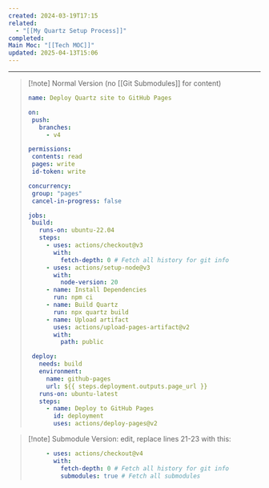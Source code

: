 ```yaml
---
created: 2024-03-19T17:15
related:
  - "[[My Quartz Setup Process]]"
completed: 
Main Moc: "[[Tech MOC]]"
updated: 2025-04-13T15:06
---
```

---
>[!note] Normal Version (no [[Git Submodules]] for content)
>```yaml
>name: Deploy Quartz site to GitHub Pages
> 
>on:
>  push:
>    branches:
>      - v4
> 
>permissions:
>  contents: read
>  pages: write
>  id-token: write
> 
>concurrency:
>  group: "pages"
>  cancel-in-progress: false
> 
>jobs:
>  build:
>    runs-on: ubuntu-22.04
>    steps:
>      - uses: actions/checkout@v3
>        with:
>          fetch-depth: 0 # Fetch all history for git info
>      - uses: actions/setup-node@v3
>        with:
>          node-version: 20
>      - name: Install Dependencies
>        run: npm ci
>      - name: Build Quartz
>        run: npx quartz build
>      - name: Upload artifact
>        uses: actions/upload-pages-artifact@v2
>        with:
>          path: public
> 
>  deploy:
>    needs: build
>    environment:
>      name: github-pages
>      url: ${{ steps.deployment.outputs.page_url }}
>    runs-on: ubuntu-latest
>    steps:
>      - name: Deploy to GitHub Pages
>        id: deployment
>        uses: actions/deploy-pages@v2
>```

>[!note] Submodule Version:
>edit, replace lines 21-23 with this:
>```yaml
>      - uses: actions/checkout@v4
>        with:
>          fetch-depth: 0 # Fetch all history for git info
>          submodules: true # Fetch all submodules
>```
